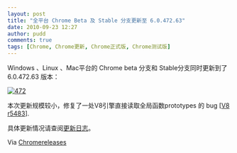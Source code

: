 ```yaml
---
layout: post
title: "全平台 Chrome Beta 及 Stable 分支更新至 6.0.472.63"
date: 2010-09-23 12:27
author: pudd
comments: true
tags: [Chrome, Chrome更新, Chrome正式版, Chrome测试版]
---
```

Windows 、Linux 、Mac平台的 Chrome beta 分支和 Stable分支同时更新到了 6.0.472.63 版本：

<a href="http://www.chromi.org/archives/7597/attachment/472" rel="attachment wp-att-7598">![](http://img.chromi.org/2010/09/472.png "472")</a>

本次更新规模较小，修复了一处V8引擎直接读取全局函数prototypes 的 bug [[V8 r5483](http://code.google.com/p/v8/source/detail?r=5483)].

具体更新情况请查阅[更新日志](http://build.chromium.org/buildbot/perf/dashboard/ui/changelog.html?url=/branches/472/src&range=59945:59676&mode=html)。

Via [Chromereleases](http://googlechromereleases.blogspot.com/2010/09/stable-and-beta-channel-updates_22.html)
